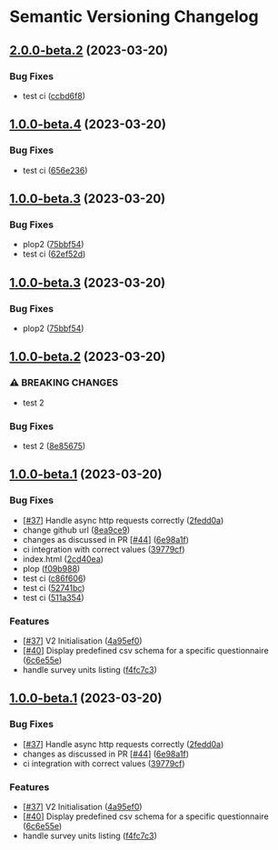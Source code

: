 # Semantic Versioning Changelog

## [2.0.0-beta.2](https://github.com/davdarras/Public-Enemy/compare/2.0.0-beta.1...2.0.0-beta.2) (2023-03-20)


### Bug Fixes

* test ci ([ccbd6f8](https://github.com/davdarras/Public-Enemy/commit/ccbd6f87d8b8b9b90be773e66cdc222285252cee))

## [1.0.0-beta.4](https://github.com/davdarras/Public-Enemy/compare/1.0.0-beta.3...1.0.0-beta.4) (2023-03-20)


### Bug Fixes

* test ci ([656e236](https://github.com/davdarras/Public-Enemy/commit/656e236aafe13cabedd4aca495096522cc5c63f0))

## [1.0.0-beta.3](https://github.com/davdarras/Public-Enemy/compare/1.0.0-beta.2...1.0.0-beta.3) (2023-03-20)


### Bug Fixes

* plop2 ([75bbf54](https://github.com/davdarras/Public-Enemy/commit/75bbf54b3703ec416a05768d60fa99076e9895e5))
* test ci ([62ef52d](https://github.com/davdarras/Public-Enemy/commit/62ef52d58a6d0ae38d430dcf00c25152de43e04f))

## [1.0.0-beta.3](https://github.com/davdarras/Public-Enemy/compare/1.0.0-beta.2...1.0.0-beta.3) (2023-03-20)


### Bug Fixes

* plop2 ([75bbf54](https://github.com/davdarras/Public-Enemy/commit/75bbf54b3703ec416a05768d60fa99076e9895e5))

## [1.0.0-beta.2](https://github.com/davdarras/Public-Enemy/compare/1.0.0-beta.1...1.0.0-beta.2) (2023-03-20)


### ⚠ BREAKING CHANGES

* test 2

### Bug Fixes

* test 2 ([8e85675](https://github.com/davdarras/Public-Enemy/commit/8e85675b018b67b416abcda8a7059bc66551b8de))

## [1.0.0-beta.1](https://github.com/davdarras/Public-Enemy/compare/...1.0.0-beta.1) (2023-03-20)


### Bug Fixes

* [[#37](https://github.com/davdarras/Public-Enemy/issues/37)] Handle async http requests correctly ([2fedd0a](https://github.com/davdarras/Public-Enemy/commit/2fedd0a69ce89522f136c046315bbb5bed4eecab))
* change github url ([8ea9ce9](https://github.com/davdarras/Public-Enemy/commit/8ea9ce93e980ba30b8f40ed920ad33a8767d452a))
* changes as discussed in PR [[#44](https://github.com/davdarras/Public-Enemy/issues/44)] ([6e98a1f](https://github.com/davdarras/Public-Enemy/commit/6e98a1f3411735fdb6630c238801e7bae23d7f58))
* ci integration with correct values ([39779cf](https://github.com/davdarras/Public-Enemy/commit/39779cfb00e74adebf809023a6187bd1bc6a4b8d))
* index.html ([2cd40ea](https://github.com/davdarras/Public-Enemy/commit/2cd40ea07a8f575dffeae6adaac91f6fc464cdb1))
* plop ([f09b988](https://github.com/davdarras/Public-Enemy/commit/f09b9882a0869399d026c8a9bf8e37da0b705b9b))
* test ci ([c86f606](https://github.com/davdarras/Public-Enemy/commit/c86f606f52256850585793bb841ccb5f0c388b3c))
* test ci ([52741bc](https://github.com/davdarras/Public-Enemy/commit/52741bca6444848bddf76d478259c0a346979844))
* test ci ([511a354](https://github.com/davdarras/Public-Enemy/commit/511a354db174618781fac4468ce3457add77296e))


### Features

* [[#37](https://github.com/davdarras/Public-Enemy/issues/37)] V2 Initialisation ([4a95ef0](https://github.com/davdarras/Public-Enemy/commit/4a95ef08a99bda02b51362a219b24c6c7ffdbb39))
* [[#40](https://github.com/davdarras/Public-Enemy/issues/40)] Display predefined csv schema for a specific questionnaire ([6c6e55e](https://github.com/davdarras/Public-Enemy/commit/6c6e55e9cff42bf77f703fcd897b90c7b62546e9))
* handle survey units listing ([f4fc7c3](https://github.com/davdarras/Public-Enemy/commit/f4fc7c30c22967d7d8af0b9c6f95c9f4ab8ce862))

## [1.0.0-beta.1](https://github.com/InseeFr/Public-Enemy/compare/...1.0.0-beta.1) (2023-03-20)


### Bug Fixes

* [[#37](https://github.com/InseeFr/Public-Enemy/issues/37)] Handle async http requests correctly ([2fedd0a](https://github.com/InseeFr/Public-Enemy/commit/2fedd0a69ce89522f136c046315bbb5bed4eecab))
* changes as discussed in PR [[#44](https://github.com/InseeFr/Public-Enemy/issues/44)] ([6e98a1f](https://github.com/InseeFr/Public-Enemy/commit/6e98a1f3411735fdb6630c238801e7bae23d7f58))
* ci integration with correct values ([39779cf](https://github.com/InseeFr/Public-Enemy/commit/39779cfb00e74adebf809023a6187bd1bc6a4b8d))


### Features

* [[#37](https://github.com/InseeFr/Public-Enemy/issues/37)] V2 Initialisation ([4a95ef0](https://github.com/InseeFr/Public-Enemy/commit/4a95ef08a99bda02b51362a219b24c6c7ffdbb39))
* [[#40](https://github.com/InseeFr/Public-Enemy/issues/40)] Display predefined csv schema for a specific questionnaire ([6c6e55e](https://github.com/InseeFr/Public-Enemy/commit/6c6e55e9cff42bf77f703fcd897b90c7b62546e9))
* handle survey units listing ([f4fc7c3](https://github.com/InseeFr/Public-Enemy/commit/f4fc7c30c22967d7d8af0b9c6f95c9f4ab8ce862))
